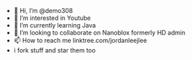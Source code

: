 - 👋 Hi, I’m @demo308
- 👀 I’m interested in Youtube
- 🌱 I’m currently learning Java
- 💞️ I’m looking to collaborate on Nanoblox formerly HD admin
- 📫 How to reach me linktree.com/jordanleejlee
- i fork stuff and star them too
<!---
demo308/demo308 is a ✨ special ✨ repository because its `README.md` (this file) appears on your GitHub profile.
You can click the Preview link to take a look at your changes.
--->
